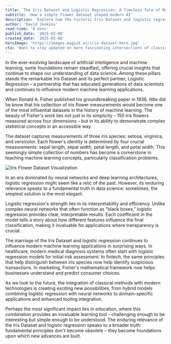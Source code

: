 ```yaml
---
title: 'The Iris Dataset and Logistic Regression: A Timeless Tale of Machine Learning''s Foundation'
subtitle: 'How a simple flower dataset shaped modern AI'
description: 'Explore how the historic Iris Dataset and logistic regression continue to shape modern machine learning, from healthcare diagnostics to fintech innovations. This timeless partnership demonstrates that sometimes the simplest solutions are the most powerful in data science.'
author: 'David Jenkins'
read_time: '8 mins'
publish_date: '2025-03-08'
created_date: '2025-03-08'
heroImage: 'https://images.magick.ai/iris-dataset-hero.jpg'
cta: 'Want to stay updated on more fascinating intersections of classical and modern machine learning? Follow us on LinkedIn for regular insights into the foundations shaping AI''s future.'
---
```


In the ever-evolving landscape of artificial intelligence and machine learning, some foundations remain steadfast, offering crucial insights that continue to shape our understanding of data science. Among these pillars stands the remarkable Iris Dataset and its perfect partner, Logistic Regression – a partnership that has educated generations of data scientists and continues to influence modern machine learning applications.

When Ronald A. Fisher published his groundbreaking paper in 1936, little did he know that his collection of iris flower measurements would become one of the most influential datasets in the history of machine learning. The beauty of Fisher's work lies not just in its simplicity – 150 iris flowers measured across four dimensions – but in its ability to demonstrate complex statistical concepts in an accessible way.

The dataset captures measurements of three iris species: setosa, virginica, and versicolor. Each flower's identity is determined by four crucial measurements: sepal length, sepal width, petal length, and petal width. This seemingly simple collection of numbers has become a cornerstone in teaching machine learning concepts, particularly classification problems.

![Iris Flower Dataset Visualization](https://i.magick.ai/PIXE/1738406181100_magick_img.webp)

In an era dominated by neural networks and deep learning architectures, logistic regression might seem like a relic of the past. However, its enduring relevance speaks to a fundamental truth in data science: sometimes, the simplest solution is the most elegant.

Logistic regression's strength lies in its interpretability and efficiency. Unlike complex neural networks that often function as "black boxes," logistic regression provides clear, interpretable results. Each coefficient in the model tells a story about how different features influence the final classification, making it invaluable for applications where transparency is crucial.

The marriage of the Iris Dataset and logistic regression continues to influence modern machine learning applications in surprising ways. In healthcare, modern medical diagnosis systems often start with logistic regression models for initial risk assessment. In fintech, the same principles that help distinguish between iris species now help identify suspicious transactions. In marketing, Fisher's mathematical framework now helps businesses understand and predict consumer choices.

As we look to the future, the integration of classical methods with modern technologies is creating exciting new possibilities, from hybrid models combining logistic regression with neural networks to domain-specific applications and enhanced tooling integration.

Perhaps the most significant impact lies in education, where this combination provides an invaluable learning tool - challenging enough to be interesting but simple enough to be understood. The enduring relevance of the Iris Dataset and logistic regression speaks to a broader truth: fundamental principles don't become obsolete – they become foundations upon which new advances are built.